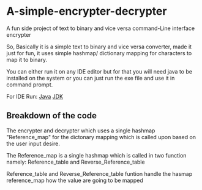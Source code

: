 # A-simple-encrypter-decrypter
A fun side project of text to binary and vice versa command-Line interface encrypter

So, Basically it is a simple text to binary and vice versa converter, made it just for fun, it uses simple hashmap/ dictionary mapping for characters to map it to binary.

You can either run it on any IDE editor but for that you will need java to be installed on the system or you can just run the exe file and use it in command prompt.

 For IDE Run:
 [Java](https://javadl.oracle.com/webapps/download/AutoDL?BundleId=248737_8c876547113c4e4aab3c868e9e0ec572)
 [JDK](https://www.oracle.com/in/java/technologies/downloads/)
                

## Breakdown of the code
The encrypter and decrypter which uses a single hashmap "Reference_map" for the dictonary mapping which is called upon based on the user input desire.

The Reference_map is a single hashmap which is called in two function namely:
        Reference_table and Reverse_Reference_table

Reference_table and Reverse_Reference_table funtion handle the hasmap reference_map how the value are going to be mapped 
    